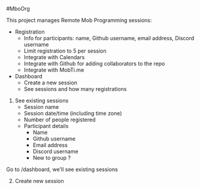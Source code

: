 #MboOrg

This project manages Remote Mob Programming sessions:

* Registration
  + Info for participants: name, Github username, email address, Discord username
  + Limit registration to 5 per session
  + Integrate with Calendars
  + Integrate with Github for adding collaborators to the repo
  + Integrate with MobTi.me
* Dashboard
  + Create a new session
  + See sessions and how many registrations

1. See existing sessions
   - Session name
   - Session date/time (including time zone)
   - Number of people registered
   - Participant details
     - Name
     - Github username
     - Email address
     - Discord username
     - New to group ?

Go to /dashboard, we'll see existing sessions

2. Create new session